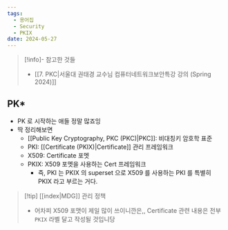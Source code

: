 ```yaml
---
tags:
  - 용어집
  - Security
  - PKIX
date: 2024-05-27
---
```

> [!info]- 참고한 것들
> - [[7. PKC|서울대 권태경 교수님 컴퓨터네트워크보안특강 강의 (Spring 2024)]]

## PK*

- PK 로 시작하는 애들 정말 많죠잉
- 딱 정리해보면
	- [[Public Key Cryptography, PKC (PKC)|PKC]]: 비대칭키 암호학 표준
	- PKI: [[Certificate (PKIX)|Certificate]] 관리 프레임워크
	- X509: Certificate 포멧
	- PKIX: X509 포멧을 사용하는 Cert 프레임워크
		- 즉, PKI 는 PKIX 의 superset 으로 X509 를 사용하는 PKI 를 특별히 PKIX 라고 부르는 거다.

> [!tip] [[index|MDG]] 관리 정책
> - 어차피 X509 포맷이 제일 많이 쓰이니깐은,, Certificate 관련 내용은 전부 `PKIX` 라벨 달고 작성될 것입니당